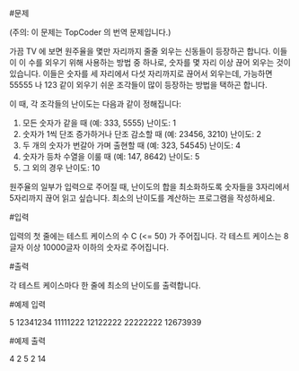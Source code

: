 #문제

(주의: 이 문제는 TopCoder 의 번역 문제입니다.)

가끔 TV 에 보면 원주율을 몇만 자리까지 줄줄 외우는 신동들이 등장하곤 합니다. 이들이 이 수를 외우기 위해 사용하는 방법 중 하나로, 숫자를 몇 자리 이상 끊어 외우는 것이 있습니다. 이들은 숫자를 세 자리에서 다섯 자리까지로 끊어서 외우는데, 가능하면 55555 나 123 같이 외우기 쉬운 조각들이 많이 등장하는 방법을 택하곤 합니다.

이 때, 각 조각들의 난이도는 다음과 같이 정해집니다:

1. 모든 숫자가 같을 때 (예: 333, 5555) 난이도: 1
1. 숫자가 1씩 단조 증가하거나 단조 감소할 때 (예: 23456, 3210) 난이도: 2
1. 두 개의 숫자가 번갈아 가며 출현할 때 (예: 323, 54545) 난이도: 4
1. 숫자가 등차 수열을 이룰 때 (예: 147, 8642) 난이도: 5
1. 그 외의 경우 난이도: 10

원주율의 일부가 입력으로 주어질 때, 난이도의 합을 최소화하도록 숫자들을 3자리에서 5자리까지 끊어 읽고 싶습니다. 최소의 난이도를 계산하는 프로그램을 작성하세요.

#입력

입력의 첫 줄에는 테스트 케이스의 수 C (<= 50) 가 주어집니다. 각 테스트 케이스는 8글자 이상 10000글자 이하의 숫자로 주어집니다.

#출력

각 테스트 케이스마다 한 줄에 최소의 난이도를 출력합니다.

#예제 입력

5 
12341234 
11111222 
12122222 
22222222 
12673939

#예제 출력

4
2
5
2
14

